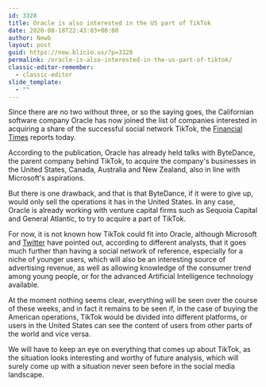 ```yaml
---
id: 3328
title: Oracle is also interested in the US part of TikTok
date: 2020-08-18T22:43:03+00:00
author: Newb
layout: post
guid: https://new.blicio.us/?p=3328
permalink: /oracle-is-also-interested-in-the-us-part-of-tiktok/
classic-editor-remember:
  - classic-editor
slide_template:
  - ""
---
```

Since there are no two without three, or so the saying goes, the Californian software company Oracle has now joined the list of companies interested in acquiring a share of the successful social network TikTok, the [Financial Times](https://www.ft.com/content/272cfc69-b268-45ac-88d6-d55821f27e78) reports today.

According to the publication, Oracle has already held talks with ByteDance, the parent company behind TikTok, to acquire the company's businesses in the United States, Canada, Australia and New Zealand, also in line with Microsoft's aspirations.

But there is one drawback, and that is that ByteDance, if it were to give up, would only sell the operations it has in the United States. In any case, Oracle is already working with venture capital firms such as Sequoia Capital and General Atlantic, to try to acquire a part of TikTok.

For now, it is not known how TikTok could fit into Oracle, although Microsoft and [Twitter](https://new.blicio.us/how-to-promote-your-startup-using-twitter/) have pointed out, according to different analysts, that it goes much further than having a social network of reference, especially for a niche of younger users, which will also be an interesting source of advertising revenue, as well as allowing knowledge of the consumer trend among young people, or for the advanced Artificial Intelligence technology available.

At the moment nothing seems clear, everything will be seen over the course of these weeks, and in fact it remains to be seen if, in the case of buying the American operations, TikTok would be divided into different platforms, or users in the United States can see the content of users from other parts of the world and vice versa.

We will have to keep an eye on everything that comes up about TikTok, as the situation looks interesting and worthy of future analysis, which will surely come up with a situation never seen before in the social media landscape.